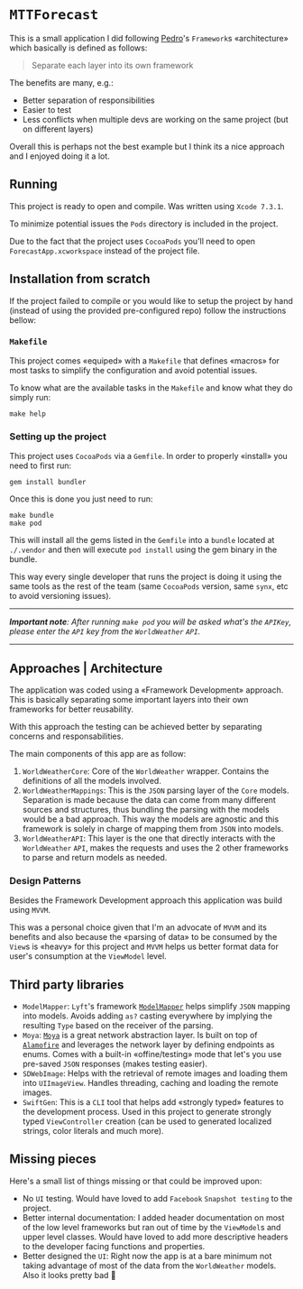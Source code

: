 # `MTTForecast`

This is a small application I did following [Pedro][pedro]'s `Framework`s «architecture» which basically is defined as follows: 
> Separate each layer into its own framework

The benefits are many, e.g.:

- Better separation of responsibilities
- Easier to test
- Less conflicts when multiple devs are working on the same project (but on different layers)

Overall this is perhaps not the best example but I think its a nice approach and I enjoyed doing it a lot.

## Running
This project is ready to open and compile.
Was written using `Xcode 7.3.1`.

To minimize potential issues the `Pods` directory is included in the project.

Due to the fact that the project uses `CocoaPods` you'll need to open `ForecastApp.xcworkspace` instead of the project file.

## Installation from scratch

If the project failed to compile or you would like to setup the project by hand (instead of using the provided pre-configured repo) follow the instructions bellow:

### `Makefile`
This project comes «equiped» with a `Makefile` that defines «macros» for most tasks to simplify the configuration and avoid potential issues.

To know what are the available tasks in the `Makefile` and know what they do simply run:

```console
make help
```

### Setting up the project

This project uses `CocoaPods` via a `Gemfile`.
In order to properly «install» you need to first run:

```console
gem install bundler
```

Once this is done you just need to run:

```console
make bundle
make pod
```

This will install all the gems listed in the `Gemfile` into a `bundle` located at `./.vendor` and then will execute `pod install` using the gem binary in the bundle.

This way every single developer that runs the project is doing it using the same tools as the rest of the team (same `CocoaPods` version, same `synx`, etc to avoid versioning issues).

---

*__Important note__: After running `make pod` you will be asked what's the `APIKey`, please enter the `API` key from the `WorldWeather` `API`.*

---

## Approaches | Architecture

The application was coded using a «Framework Development» approach.
This is basically separating some important layers into their own frameworks for better reusability.

With this approach the testing can be achieved better by separating concerns and responsabilities.

The main components of this app are as follow:

1. `WorldWeatherCore`: Core of the `WorldWeather` wrapper. Contains the definitions of all the models involved.
2. `WorldWeatherMappings`: This is the `JSON` parsing layer of the `Core` models. Separation is made because the data can come from many different sources and structures, thus bundling the parsing with the models would be a bad approach. This way the models are agnostic and this framework is solely in charge of mapping them from `JSON` into models.
3. `WorldWeatherAPI`: This layer is the one that directly interacts with the `WorldWeather` `API`, makes the requests and uses the 2 other frameworks to parse and return models as needed.

### Design Patterns
Besides the Framework Development approach this application was build using `MVVM`.

This was a personal choice given that I'm an advocate of `MVVM` and its benefits and also because the «parsing of data» to be consumed by the `View`s is «heavy» for this project and `MVVM` helps us better format data for user's consumption at the `ViewModel` level.

## Third party libraries

- `ModelMapper`: `Lyft`'s framework [`ModelMapper`][modelmapper] helps simplify `JSON` mapping into models. Avoids adding `as?` casting everywhere by implying the resulting `Type` based on the receiver of the parsing.
- `Moya`: [`Moya`][moya] is a great network abstraction layer. Is built on top of [`Alamofire`][af] and leverages the network layer by defining endpoints as enums. Comes with a built-in «offine/testing» mode that let's you use pre-saved `JSON` responses (makes testing easier).
- `SDWebImage`: Helps with the retrieval of remote images and loading them into `UIImageView`. Handles threading, caching and loading the remote images.
- `SwiftGen`: This is a `CLI` tool that helps add «strongly typed» features to the development process. Used in this project to generate strongly typed `ViewController` creation (can be used to generated localized strings, color literals and much more).

## Missing pieces

Here's a small list of things missing or that could be improved upon:

- No `UI` testing. Would have loved to add `Facebook` `Snapshot testing` to the project.
- Better internal documentation: I added header documentation on most of the low level frameworks but ran out of time by the `ViewModel`s and upper level classes. Would have loved to add more descriptive headers to the developer facing functions and properties.
- Better designed the `UI`: Right now the app is at a bare minimum not taking advantage of most of the data from the `WorldWeather` models. Also it looks pretty bad 🙈



[modelmapper]:https://github.com/lyft/mapper
[moya]:https://github.com/moya/moya
[af]:https://github.com/alamofire/alamofire
[pedro]:https://github.com/pepibumur
